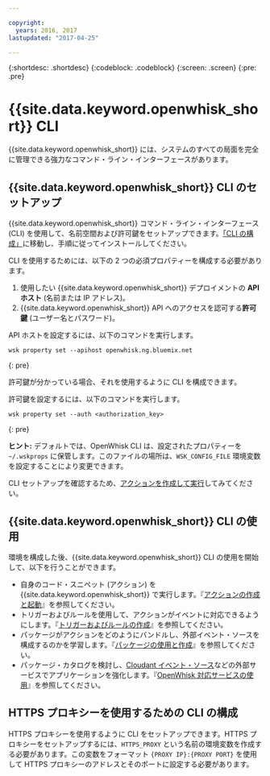 ```yaml
---

copyright:
  years: 2016, 2017
lastupdated: "2017-04-25"

---
```


{:shortdesc: .shortdesc}
{:codeblock: .codeblock}
{:screen: .screen}
{:pre: .pre}

# {{site.data.keyword.openwhisk_short}} CLI

{{site.data.keyword.openwhisk_short}} には、システムのすべての局面を完全に管理できる強力なコマンド・ライン・インターフェースがあります。

## {{site.data.keyword.openwhisk_short}} CLI のセットアップ 

{{site.data.keyword.openwhisk_short}} コマンド・ライン・インターフェース (CLI) を使用して、名前空間および許可鍵をセットアップできます。[「CLI の構成」](https://console.{DomainName}/openwhisk/cli)に移動し、手順に従ってインストールしてください。

CLI を使用するためには、以下の 2 つの必須プロパティーを構成する必要があります。

1. 使用したい {{site.data.keyword.openwhisk_short}} デプロイメントの **API ホスト** (名前または IP アドレス)。
2. {{site.data.keyword.openwhisk_short}} API へのアクセスを認可する**許可鍵** (ユーザー名とパスワード)。

API ホストを設定するには、以下のコマンドを実行します。

```
wsk property set --apihost openwhisk.ng.bluemix.net
```
{: pre} 

許可鍵が分かっている場合、それを使用するように CLI を構成できます。 

許可鍵を設定するには、以下のコマンドを実行します。

```
wsk property set --auth <authorization_key>
```
{: pre}

**ヒント:** デフォルトでは、OpenWhisk CLI は、設定されたプロパティーを `~/.wskprops` に保管します。このファイルの場所は、`WSK_CONFIG_FILE` 環境変数を設定することにより変更できます。 

CLI セットアップを確認するため、[アクションを作成して実行](./index.html#openwhisk_start_hello_world)してみてください。

## {{site.data.keyword.openwhisk_short}} CLI の使用 

環境を構成した後、{{site.data.keyword.openwhisk_short}} CLI の使用を開始して、以下を行うことができます。

* 自身のコード・スニペット (アクション) を {{site.data.keyword.openwhisk_short}} で実行します。『[アクションの作成と起動](./openwhisk_actions.html)』を参照してください。
* トリガーおよびルールを使用して、アクションがイベントに対応できるようにします。『[トリガーおよびルールの作成](./openwhisk_triggers_rules.html)』を参照してください。
* パッケージがアクションをどのようにバンドルし、外部イベント・ソースを構成するのかを学習します。『[パッケージの使用と作成](./openwhisk_packages.html)』を参照してください。
* パッケージ・カタログを検討し、[Cloudant イベント・ソース](./openwhisk_cloudant.html)などの外部サービスでアプリケーションを強化します。『[OpenWhisk 対応サービスの使用](./openwhisk_catalog.html)』を参照してください。

## HTTPS プロキシーを使用するための CLI の構成

HTTPS プロキシーを使用するように CLI をセットアップできます。HTTPS プロキシーをセットアップするには、`HTTPS_PROXY` という名前の環境変数を作成する必要があります。この変数をフォーマット `{PROXY IP}:{PROXY PORT}` を使用して HTTPS プロキシーのアドレスとそのポートに設定する必要があります。
